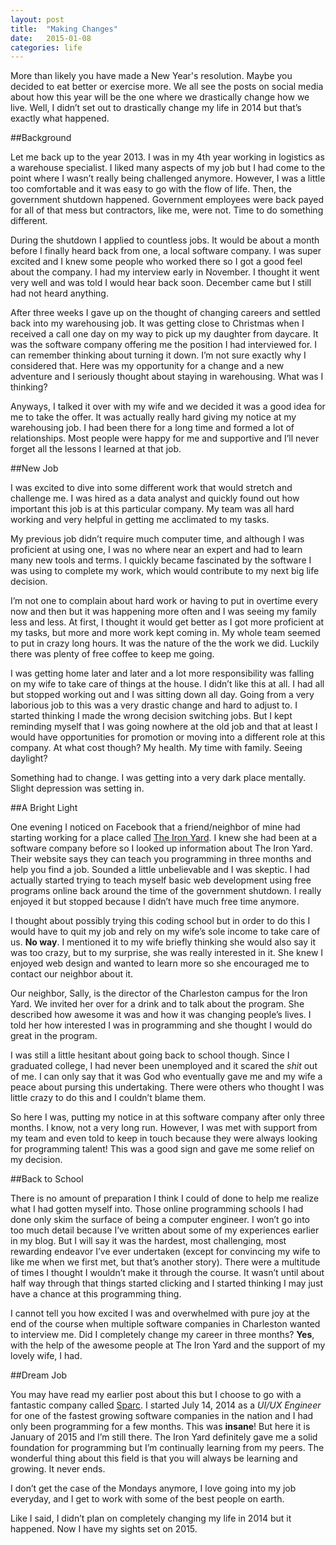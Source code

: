 ```yaml
---
layout: post
title:  "Making Changes"
date:   2015-01-08
categories: life
---
```



More than likely you have made a New Year's resolution. Maybe you decided to eat better or exercise more. We all see the posts on social media about how this year will be the one where we drastically change how we live. Well, I didn’t set out to drastically change my life in 2014 but that’s exactly what happened. 

##Background

Let me back up to the year 2013. I was in my 4th year working in logistics as a warehouse specialist. I liked many aspects of my job but I had come to the point where I wasn’t really being challenged anymore. However, I was a little too comfortable and it was easy to go with the flow of life. Then, the government shutdown happened. Government employees were back payed for all of that mess but contractors, like me, were not. Time to do something different.

During the shutdown I applied to countless jobs. It would be about a month before I finally heard back from one, a local software company. I was super excited and I knew some people who worked there so I got a good feel about the company. I had my interview early in November. I thought it went very well and was told I would hear back soon. December came but I still had not heard anything.

After three weeks I gave up on the thought of changing careers and settled back into my warehousing job. It was getting close to Christmas when I received a call one day on my way to pick up my daughter from daycare. It was the software company offering me the position I had interviewed for. I can remember thinking about turning it down. I’m not sure exactly why I considered that. Here was my opportunity for a change and a new adventure and I seriously thought about staying in warehousing. What was I thinking? 

Anyways, I talked it over with my wife and we decided it was a good idea for me to take the offer. It was actually really hard giving my notice at my warehousing job. I had been there for a long time and formed a lot of relationships. Most people were happy for me and supportive and I’ll never forget all the lessons I learned at that job.

##New Job

I was excited to dive into some different work that would stretch and challenge me. I was hired as a data analyst and quickly found out how important this job is at this particular company. My team was all hard working and very helpful in getting me acclimated to my tasks. 

My previous job didn’t require much computer time, and although I was proficient at using one, I was no where near an expert and had to learn many new tools and terms. I quickly became fascinated by the software I was using to complete my work, which would contribute to my next big life decision. 

I’m not one to complain about hard work or having to put in overtime every now and then but it was happening more often and I was seeing my family less and less. At first, I thought it would get better as I got more proficient at my tasks, but more and more work kept coming in. My whole team seemed to put in crazy long hours. It was the nature of the the work we did. Luckily there was plenty of free coffee to keep me going.

I was getting home later and later and a lot more responsibility was falling on my wife to take care of things at the house. I didn’t like this at all. I had all but stopped working out and I was sitting down all day. Going from a very laborious job to this was a very drastic change and hard to adjust to. I started thinking I made the wrong decision switching jobs. But I kept reminding myself that I was going nowhere at the old job and that at least I would have opportunities for promotion or moving into a different role at this company. At what cost though? My health. My time with family. Seeing daylight?

Something had to change. I was getting into a very dark place mentally. Slight depression was setting in. 

##A Bright Light

One evening I noticed on Facebook that a friend/neighbor of mine had starting working for a place called [The Iron Yard][ironYard]. I knew she had been at a software company before so I looked up information about The Iron Yard. Their website says they can teach you programming in three months and help you find a job. Sounded a little unbelievable and I was skeptic. I had actually started trying to teach myself basic web development using free programs online back around the time of the government shutdown. I really enjoyed it but stopped because I didn’t have much free time anymore. 

I thought about possibly trying this coding school but in order to do this I would have to quit my job and rely on my wife’s sole income to take care of us. **No way**. I mentioned it to my wife briefly thinking she would also say it was too crazy, but to my surprise, she was really interested in it. She knew I enjoyed web design and wanted to learn more so she encouraged me to contact our neighbor about it. 

Our neighbor, Sally, is the director of the Charleston campus for the Iron Yard. We invited her over for a drink and to talk about the program. She described how awesome it was and how it was changing people’s lives. I told her how interested I was in programming and she thought I would do great in the program.

I was still a little hesitant about going back to school though. Since I graduated college, I had never been unemployed and it scared the *shit* out of me. I can only say that it was God who eventually gave me and my wife a peace about pursing this undertaking. There were others who thought I was little crazy to do this and I couldn’t blame them.

So here I was, putting my notice in at this software company after only three months. I know, not a very long run. However, I was met with support from my team and even told to keep in touch because they were always looking for programming talent! This was a good sign and gave me some relief on my decision.

##Back to School

There is no amount of preparation I think I could of done to help me realize what I had gotten myself into. Those online programming schools I had done only skim the surface of being a computer engineer. I won’t go into too much detail because I’ve written about some of my experiences earlier in my blog. But I will say it was the hardest, most challenging, most rewarding endeavor I’ve ever undertaken (except for convincing my wife to like me when we first met, but that’s another story). There were a multitude of times I thought I wouldn’t make it through the course. It wasn’t until about half way through that things started clicking and I started thinking I may just have a chance at this programming thing. 

I cannot tell you how excited I was and overwhelmed with pure joy at the end of the course when multiple software companies in Charleston wanted to interview me. Did I completely change my career in three months? **Yes**, with the help of the awesome people at The Iron Yard and the support of my lovely wife, I had.

##Dream Job

You may have read my earlier post about this but I choose to go with a fantastic company called [Sparc][sparc]. I started July 14, 2014 as a *UI/UX Engineer* for one of the fastest growing software companies in the nation and I had only been programming for a few months. This was **insane**! But here it is January of 2015 and I’m still there. The Iron Yard definitely gave me a solid foundation for programming but I’m continually learning from my peers. The wonderful thing about this field is that you will always be learning and growing. It never ends.

I don’t get the case of the Mondays anymore, I love going into my job everyday, and I get to work with some of the best people on earth.

Like I said, I didn’t plan on completely changing my life in 2014 but it happened. Now I have my sights set on 2015.


[ironYard]: http://theironyard.com/

[sparc]: http://www.sparcedge.com/